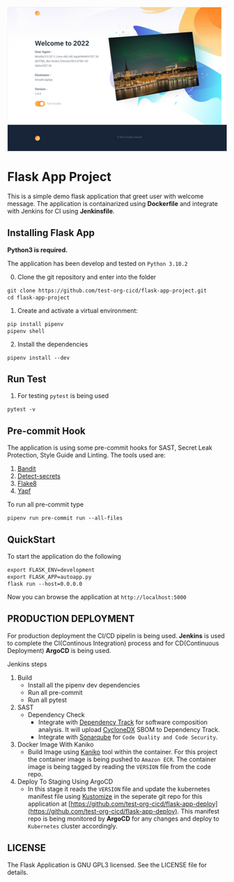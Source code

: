 <p align="center"><img src="https://raw.githubusercontent.com/test-org-cicd/flask-app-project/main/docs/_static/flask-app.jpg" /></p>


# Flask App Project

This is a simple demo flask application that greet user with welcome message. The application is containarized using **Dockerfile** and integrate with Jenkins for CI using **Jenkinsfile**.


## Installing Flask App

**Python3 is required.**

The application has been develop and tested on `Python 3.10.2`

0. Clone the git repository and enter into the folder

```
git clone https://github.com/test-org-cicd/flask-app-project.git
cd flask-app-project
```

1. Create and activate a virtual environment:

```
pip install pipenv
pipenv shell
```

2. Install the dependencies

```
pipenv install --dev
```

## Run Test

1. For testing `pytest` is being used
```
pytest -v
```

## Pre-commit Hook
The application is using some pre-commit hooks for SAST, Secret Leak Protection, Style Guide and Linting. The tools used are:
1. [Bandit](https://bandit.readthedocs.io/en/latest/)
2. [Detect-secrets](https://github.com/Yelp/detect-secrets)
3. [Flake8](https://github.com/pycqa/flake8)
4. [Yapf](https://github.com/google/yapf)

To run all pre-commit type
```
pipenv run pre-commit run --all-files
```

## QuickStart

To start the application do the following

```
export FLASK_ENV=development
export FLASK_APP=autoapp.py
flask run --host=0.0.0.0
```

Now you can browse the application at `http://localhost:5000`

## PRODUCTION DEPLOYMENT

For production deployment the CI/CD pipelin is being used. **Jenkins** is used to complete the CI(Continous Integration) process and for CD(Continuous Deployment) **ArgoCD** is being used.

Jenkins steps
1. Build
    - Install all the pipenv dev dependencies
    - Run all pre-commit
    - Run all pytest
2. SAST
    - Dependency Check
        - Integrate with [Dependency Track](https://dependencytrack.org/) for software composition analysis. It will upload [CycloneDX](https://cyclonedx.org/) SBOM to Dependency Track.
        - Integrate with [Sonarqube](https://www.sonarqube.org/) for `Code Quality and Code Security`.
3. Docker Image With Kaniko
    - Build Image using [Kaniko](https://github.com/GoogleContainerTools/kaniko) tool within the container. For this project the container image is being pushed to `Amazon ECR`. The container image is being tagged by reading the `VERSION` file from the code repo.
4. Deploy To Staging Using ArgoCD
    - In this stage it reads the `VERSION` file and update the kubernetes manifest file using [Kustomize](https://kustomize.io/) in the seperate git repo for this application at [https://github.com/test-org-cicd/flask-app-deploy](https://github.com/test-org-cicd/flask-app-deploy). This manifest repo is being monitored by **ArgoCD** for any changes and deploy to `Kubernetes` cluster accordingly.

## LICENSE

The Flask Application is GNU GPL3 licensed. See the LICENSE file for details.
